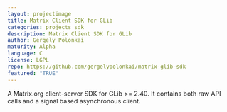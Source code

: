 ```yaml
---
layout: projectimage
title: Matrix Client SDK for GLib
categories: projects sdk
description: Matrix Client SDK for GLib
author: Gergely Polonkai
maturity: Alpha
language: C
license: LGPL
repo: https://github.com/gergelypolonkai/matrix-glib-sdk
featured: "TRUE"
---
```


A Matrix.org client-server SDK for GLib >= 2.40. It contains both raw API calls and a signal based asynchronous client.
